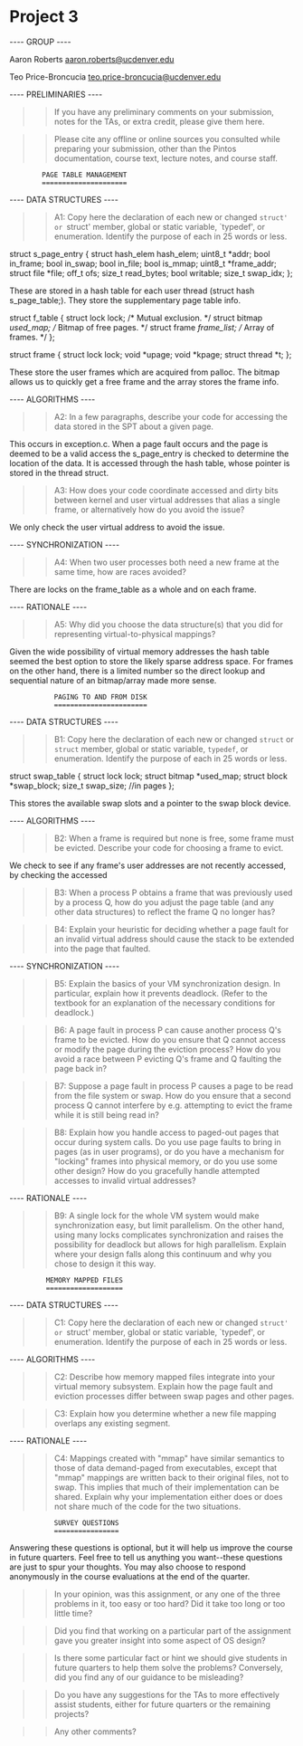 # Project 3

---- GROUP ----

Aaron Roberts <aaron.roberts@ucdenver.edu>

Teo Price-Broncucia <teo.price-broncucia@ucdenver.edu>

---- PRELIMINARIES ----

>> If you have any preliminary comments on your submission, notes for the
>> TAs, or extra credit, please give them here.

>> Please cite any offline or online sources you consulted while
>> preparing your submission, other than the Pintos documentation, course
>> text, lecture notes, and course staff.

			PAGE TABLE MANAGEMENT
			=====================

---- DATA STRUCTURES ----

>> A1: Copy here the declaration of each new or changed `struct' or
>> `struct' member, global or static variable, `typedef', or
>> enumeration.  Identify the purpose of each in 25 words or less.

struct s_page_entry
{
  struct hash_elem hash_elem;
  uint8_t *addr;
  bool in_frame;
  bool in_swap;
  bool in_file;
  bool is_mmap;
  uint8_t *frame_addr;
  struct file *file;
  off_t ofs;
  size_t read_bytes;
  bool writable;
  size_t swap_idx;
};

These are stored in a hash table for each user thread (struct hash s_page_table;).
They store the supplementary page table info.

struct f_table
{
  struct lock lock;                   /* Mutual exclusion. */
  struct bitmap *used_map;            /* Bitmap of free pages. */
  struct frame *frame_list;           /* Array of frames. */
};

struct frame
{
  struct lock lock;
  void *upage;
  void *kpage;
  struct thread *t;
};

These store the user frames which are acquired from palloc. The bitmap allows
us to quickly get a free frame and the array stores the frame info.

---- ALGORITHMS ----

>> A2: In a few paragraphs, describe your code for accessing the data
>> stored in the SPT about a given page.

This occurs in exception.c. When a page fault occurs and the page is deemed to be a
valid access the s_page_entry is checked to determine the location of the data. It
is accessed through the hash table, whose pointer is stored in the thread struct.

>> A3: How does your code coordinate accessed and dirty bits between
>> kernel and user virtual addresses that alias a single frame, or
>> alternatively how do you avoid the issue?

We only check the user virtual address to avoid the issue.

---- SYNCHRONIZATION ----

>> A4: When two user processes both need a new frame at the same time,
>> how are races avoided?

There are locks on the frame_table as a whole and on each frame.


---- RATIONALE ----

>> A5: Why did you choose the data structure(s) that you did for
>> representing virtual-to-physical mappings?

Given the wide possibility of virtual memory addresses the hash table seemed the best
option to store the likely sparse address space. For frames on the other hand,
there is a limited number so the direct lookup and sequential nature of an bitmap/array
made more sense.

		       PAGING TO AND FROM DISK
		       =======================

---- DATA STRUCTURES ----

>> B1: Copy here the declaration of each new or changed `struct` or
>> `struct` member, global or static variable, `typedef`, or
>> enumeration.  Identify the purpose of each in 25 words or less.

struct swap_table
{
  struct lock lock;
  struct bitmap *used_map;
  struct block *swap_block;
  size_t swap_size; //in pages
};

This stores the available swap slots and a pointer to the swap block device.

---- ALGORITHMS ----

>> B2: When a frame is required but none is free, some frame must be
>> evicted.  Describe your code for choosing a frame to evict.

We check to see if any frame's user addresses are not recently accessed, by
checking the accessed

>> B3: When a process P obtains a frame that was previously used by a
>> process Q, how do you adjust the page table (and any other data
>> structures) to reflect the frame Q no longer has?

>> B4: Explain your heuristic for deciding whether a page fault for an
>> invalid virtual address should cause the stack to be extended into
>> the page that faulted.

---- SYNCHRONIZATION ----

>> B5: Explain the basics of your VM synchronization design.  In
>> particular, explain how it prevents deadlock.  (Refer to the
>> textbook for an explanation of the necessary conditions for
>> deadlock.)

>> B6: A page fault in process P can cause another process Q's frame
>> to be evicted.  How do you ensure that Q cannot access or modify
>> the page during the eviction process?  How do you avoid a race
>> between P evicting Q's frame and Q faulting the page back in?

>> B7: Suppose a page fault in process P causes a page to be read from
>> the file system or swap.  How do you ensure that a second process Q
>> cannot interfere by e.g. attempting to evict the frame while it is
>> still being read in?

>> B8: Explain how you handle access to paged-out pages that occur
>> during system calls.  Do you use page faults to bring in pages (as
>> in user programs), or do you have a mechanism for "locking" frames
>> into physical memory, or do you use some other design?  How do you
>> gracefully handle attempted accesses to invalid virtual addresses?

---- RATIONALE ----

>> B9: A single lock for the whole VM system would make
>> synchronization easy, but limit parallelism.  On the other hand,
>> using many locks complicates synchronization and raises the
>> possibility for deadlock but allows for high parallelism.  Explain
>> where your design falls along this continuum and why you chose to
>> design it this way.

			 MEMORY MAPPED FILES
			 ===================

---- DATA STRUCTURES ----

>> C1: Copy here the declaration of each new or changed `struct' or
>> `struct' member, global or static variable, `typedef', or
>> enumeration.  Identify the purpose of each in 25 words or less.

---- ALGORITHMS ----

>> C2: Describe how memory mapped files integrate into your virtual
>> memory subsystem.  Explain how the page fault and eviction
>> processes differ between swap pages and other pages.

>> C3: Explain how you determine whether a new file mapping overlaps
>> any existing segment.

---- RATIONALE ----

>> C4: Mappings created with "mmap" have similar semantics to those of
>> data demand-paged from executables, except that "mmap" mappings are
>> written back to their original files, not to swap.  This implies
>> that much of their implementation can be shared.  Explain why your
>> implementation either does or does not share much of the code for
>> the two situations.

			   SURVEY QUESTIONS
			   ================

Answering these questions is optional, but it will help us improve the
course in future quarters.  Feel free to tell us anything you
want--these questions are just to spur your thoughts.  You may also
choose to respond anonymously in the course evaluations at the end of
the quarter.

>> In your opinion, was this assignment, or any one of the three problems
>> in it, too easy or too hard?  Did it take too long or too little time?

>> Did you find that working on a particular part of the assignment gave
>> you greater insight into some aspect of OS design?

>> Is there some particular fact or hint we should give students in
>> future quarters to help them solve the problems?  Conversely, did you
>> find any of our guidance to be misleading?

>> Do you have any suggestions for the TAs to more effectively assist
>> students, either for future quarters or the remaining projects?

>> Any other comments?
